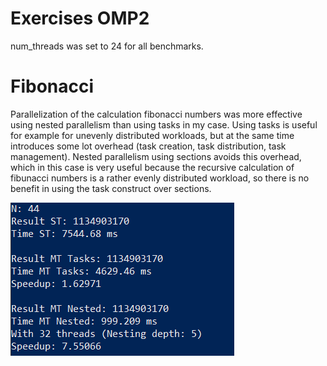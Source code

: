 # Exercises OMP2

num_threads was set to 24 for all benchmarks.

# Fibonacci

Parallelization of the calculation fibonacci numbers was more effective using nested parallelism than using tasks in my case. Using tasks is useful for example for unevenly distributed workloads, but at the same time introduces some lot overhead (task creation, task distribution, task management). Nested parallelism using sections avoids this overhead, which in this case is very useful because the recursive calculation of fibunacci numbers is a rather evenly distributed workload, so there is no benefit in using the task construct over sections.

![img_fibonacci](../images/fibonacci.PNG)

